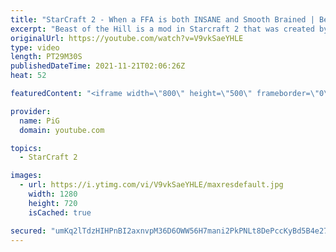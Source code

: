 ```yaml
---
title: "StarCraft 2 - When a FFA is both INSANE and Smooth Brained | Beast of the Hill"
excerpt: "Beast of the Hill is a mod in Starcraft 2 that was created by Beastyqt where the aim is to occupy the red dot in the centre of the map. For this one, if you hold the middle it is worth 4 bases of mining! This one features our resident Smooth Brain, Santa Claws, and as usual he is up to no good! If you"
originalUrl: https://youtube.com/watch?v=V9vkSaeYHLE
type: video
length: PT29M30S
publishedDateTime: 2021-11-21T02:06:26Z
heat: 52

featuredContent: "<iframe width=\"800\" height=\"500\" frameborder=\"0\" src=\"https://www.youtube.com/embed/V9vkSaeYHLE\" allow=\"accelerometer; autoplay; encrypted-media; gyroscope; picture-in-picture\" allowfullscreen></iframe>"

provider:
  name: PiG
  domain: youtube.com

topics:
  - StarCraft 2

images:
  - url: https://i.ytimg.com/vi/V9vkSaeYHLE/maxresdefault.jpg
    width: 1280
    height: 720
    isCached: true

secured: "umKq2lTdzHIHPnBI2axnvpM36D6OWW56H7mani2PkPNLt8DePccKyBd5B4e2756oPDtFSObN9SDSB8ahUsxbJgFXhuKBlheLLbYul4v9eiYjOGN91UIluO/TI0gx99AI9qaxKfrJbteu8hkvU0pPEwmwo77lI7Jc+y28/puN8ZzcMnXqU4ofwOuezynnvAiNkYC2p+pdxGcDZ5DcauYTKOuj8q6pZOFo5G+4FB8OaZY59r61K5GPFTJg0mDICvhBGeVzAJzoliot+P6VL5LjX/aveoqxK/Gn4uHFGLofKorKQmQQETDUuRQwFKq2R/Rd2u22J1o1PwC8cwa8hF/tvAeRoqdWS2V5UxAUWopzs1MMcA8+PKP7k+TiAgK2HezLLcK1gRimfaqFY4DUzDeCazvbY6uMebNTQc9LRJpogkE=;jQx8Q31Rm0ebml36TCqGPA=="
---
```


